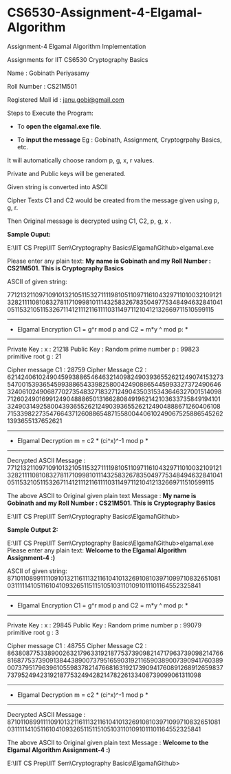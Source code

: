 # CS6530-Assignment-4-Elgamal-Algorithm
Assignment-4 Elgamal Algorithm Implementation

Assignments for IIT CS6530 Cryptography Basics

Name : Gobinath Periyasamy

Roll Number : CS21M501

Registered Mail id : janu.gobi@gmail.com

Steps to Execute the Program:

- To **open the elgamal.exe file**.

- To **input the message** Eg : Gobinath, Assignment, Cryptogrpahy Basics, etc.

It will automatically choose random p, g, x, r values.

Private and Public keys will be generated.

Given string is converted into ASCII

Cipher Texts C1 and C2 would be created from the message given using p, g, r.

Then Original message is decrypted using C1, C2, p, g, x .


**Sample Ouput:**

E:\IIT CS Prep\IIT Sem\Cryptography Basics\Elgamal\Github>elgamal.exe

Please enter any plain text: **My name is Gobinath and my Roll Number : CS21M501. This is Cryptography Basics**


ASCII of given string: 

7712132110971091013210511532711119810511097116104329711010032109121328211110810832781171099810111432583267835049775348494632841041051153210511532671141211121161111031149711210412132669711510599115

***********************************************************
* Elgamal Encryption C1 = g^r mod p and C2 = m*y ^ mod p: *
***********************************************************
Private Key :
        x : 21218
Public Key :
        Random prime number p : 99823
        primitive root g : 21

Cipher message C1 : 28759
Cipher Message C2 : 62142406102490459938865464632140982490393655262124907415327354700153936545993886543398258004249088654459933273724906463240610249068770273548327183271249043503153436463270015140987126024901699124904888650131662808491962142103633735849194101324903149258004393655262124903936552621249048886712604061087153398227354766437126088654871558004406102490675258865452621393655137652621

***********************************************
* Elgamal Decryption m = c2 * (ci^x)^-1 mod p *
***********************************************

Decrypted ASCII Message : 7712132110971091013210511532711119810511097116104329711010032109121328211110810832781171099810111432583267835049775348494632841041051153210511532671141211121161111031149711210412132669711510599115

The above ASCII to Original given plain text Message : **My name is Gobinath and my Roll Number : CS21M501. This is Cryptography Basics**


E:\IIT CS Prep\IIT Sem\Cryptography Basics\Elgamal\Github>




**Sample Output 2:**

E:\IIT CS Prep\IIT Sem\Cryptography Basics\Elgamal\Github>elgamal.exe
Please enter any plain text: **Welcome to the Elgamal Algorithm Assignment-4 :)**


ASCII of given string: 8710110899111109101321161113211610410132691081039710997108326510810311111410511610410932651151151051031101091011101164552325841

***********************************************************
* Elgamal Encryption C1 = g^r mod p and C2 = m*y ^ mod p: *
***********************************************************
Private Key :
        x : 29845
Public Key :
        Random prime number p : 99079
        primitive root g : 3

Cipher message C1 : 48755
Cipher Message C2 : 86380877533890026321796331921877537390982147179637390982147668168775373909138443890073795165903192116590389007390941760389007379517963961055983782147668163192173909417608912689126598377379524942319218775324942821478226133408739099061311098

***********************************************
* Elgamal Decryption m = c2 * (ci^x)^-1 mod p *
***********************************************

Decrypted ASCII Message : 8710110899111109101321161113211610410132691081039710997108326510810311111410511610410932651151151051031101091011101164552325841

The above ASCII to Original given plain text Message : **Welcome to the Elgamal Algorithm Assignment-4 :)**


E:\IIT CS Prep\IIT Sem\Cryptography Basics\Elgamal\Github>
